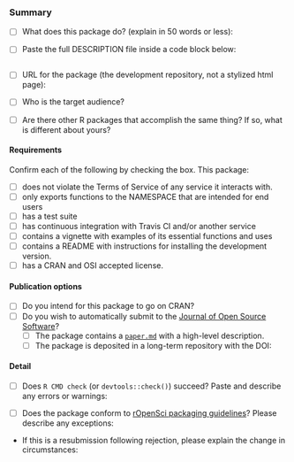 ### Summary

- [ ] What does this package do? (explain in 50 words or less):


- [ ] Paste the full DESCRIPTION file inside a code block below:

```

```

- [ ] URL for the package (the development repository, not a stylized html page):

- [ ] Who is the target audience?  

- [ ] Are there other R packages that accomplish the same thing? If so, what is different about yours?  

#### Requirements

Confirm each of the following by checking the box.  This package:

- [ ] does not violate the Terms of Service of any service it interacts with. 
- [ ] only exports functions to the NAMESPACE that are intended for end users
- [ ] has a test suite
- [ ] has continuous integration with Travis CI and/or another service  
- [ ] contains a vignette with examples of its essential functions and uses
- [ ] contains a README with instructions for installing the development version. 
- [ ] has a CRAN and OSI accepted license.

#### Publication options

- [ ] Do you intend for this package to go on CRAN?  
- [ ] Do you wish to automatically submit to the [Journal of Open Source Software](http://joss.theoj.org/)?
    - [ ] The package contains a [`paper.md`](http://joss.theoj.org/about#paper_structure) with a high-level description.
    - [ ] The package is deposited in a long-term repository with the DOI: 

#### Detail

- [ ] Does `R CMD check` (or `devtools::check()`) succeed?  Paste and describe any errors or warnings:

- [ ] Does the package conform to [rOpenSci packaging guidelines](https://github.com/ropensci/packaging_guide)? Please describe any exceptions:

- If this is a resubmission following rejection, please explain the change in circumstances:
